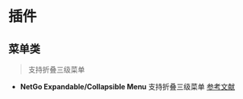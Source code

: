 # 插件



## 菜单类



> 支持折叠三级菜单

- **NetGo Expandable/Collapsible Menu**    支持折叠三级菜单   [参考文献](https://www.ggplus.cn/32139.html)